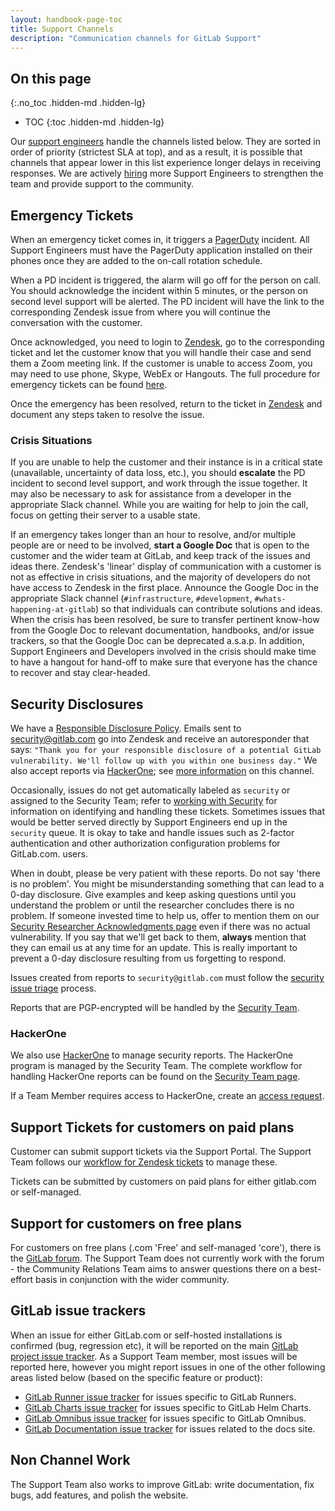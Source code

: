 ```yaml
---
layout: handbook-page-toc
title: Support Channels
description: "Communication channels for GitLab Support"
---
```


## On this page
{:.no_toc .hidden-md .hidden-lg}

- TOC
{:toc .hidden-md .hidden-lg}

Our [support engineers](/job-families/engineering/support-engineer) handle the channels listed below. They are sorted in order of priority (strictest SLA at top), and as a result, it is possible that channels that appear lower in this list experience longer delays in receiving responses. We are actively [hiring](/jobs/) more Support Engineers to strengthen the team and provide support to the community.

## Emergency Tickets

When an emergency ticket comes in, it triggers a [PagerDuty](https://gitlab.pagerduty.com) incident. All Support Engineers must have the PagerDuty application installed on their phones once they are added to the on-call rotation schedule.

When a PD incident is triggered, the alarm will go off for the person on call. You should acknowledge the incident within 5 minutes, or the person on second level support will be alerted. The PD incident will have the link to the corresponding Zendesk issue from where you will continue the conversation with the customer.

Once acknowledged, you need to login to [Zendesk](https://gitlab.Zendesk.com), go to the corresponding ticket and let the customer know that you will handle their case and send them a Zoom meeting link. If the customer is unable to access Zoom, you may need to use phone, Skype, WebEx or Hangouts.  The full procedure for emergency tickets can be found [here](/handbook/support/on-call/#pagerduty-alerts).

Once the emergency has been resolved, return to the ticket in [Zendesk](https://gitlab.Zendesk.com) and document any steps taken to resolve the issue.

### Crisis Situations

If you are unable to help the customer and their instance is in a critical state (unavailable, uncertainty of data loss, etc.), you should **escalate** the PD incident to second level support, and work through the issue together. It may also be necessary to ask for assistance from a developer in the appropriate Slack channel. While you are waiting for help to join the call, focus on getting their server to a usable state.

If an emergency takes longer than an hour to resolve, and/or multiple people are or need to be involved, **start a Google Doc** that is open to the customer and the wider team at GitLab, and keep track of the issues and ideas there. Zendesk's 'linear' display of communication with a customer is not as effective in crisis situations, and the majority of developers do not have access to Zendesk in the first place. Announce the Google Doc in the appropriate Slack channel (`#infrastructure`, `#development`, `#whats-happening-at-gitlab`) so that individuals can contribute solutions and ideas. When the crisis has been resolved, be sure to transfer pertinent know-how from the Google Doc to relevant documentation, handbooks, and/or issue trackers, so that the Google Doc can be deprecated a.s.a.p.  In addition, Support Engineers and Developers involved in the crisis should make time to have a hangout for hand-off to make sure that everyone has the chance to recover and stay clear-headed.

## Security Disclosures

We have a [Responsible Disclosure Policy](/security/disclosure/). Emails sent to security@gitlab.com go into Zendesk and receive an autoresponder that says:
`"Thank you for your responsible disclosure of a potential GitLab vulnerability. We'll follow up with you within one business day."`
We also accept reports via [HackerOne](https://hackerone.com/gitlab); see [more information](/handbook/support/channels#hackerone) on this channel.

Occasionally, issues do not get automatically labeled as `security` or assigned to the Security Team; refer to [working with Security](/handbook/support/workflows/working_with_security.html) for information on identifying and handling these tickets. Sometimes issues that would be better served directly by Support Engineers end up in the `security` queue.  It is okay to take and handle issues such as 2-factor authentication and other authorization configuration problems for GitLab.com.
users.

When in doubt, please be very patient with these reports. Do not say 'there is no problem'. You might be misunderstanding something that can lead to a 0-day disclosure. Give examples and keep asking questions until you understand the problem or until the researcher concludes there is no problem. If someone invested time to help us, offer to mention them on our [Security Researcher Acknowledgments page](/security/vulnerability-acknowledgements/) even if there was no actual vulnerability. If you say that we'll get back to them, **always** mention that they can email us at any time for an update. This is really important to prevent a 0-day disclosure resulting from us forgetting to respond.

Issues created from reports to `security@gitlab.com` must follow the [security issue triage](/handbook/engineering/security/#issue-triage) process.

Reports that are PGP-encrypted will be handled by the [Security Team](/handbook/engineering/security/#external-contact-information).

### HackerOne

We also use [HackerOne](https://hackerone.com/gitlab) to manage security reports. The HackerOne program is managed by the Security Team. The complete workflow for handling HackerOne reports can be found on the [Security Team page](/handbook/engineering/security/#hackerone-reports).

If a Team Member requires access to HackerOne, create an [access request](https://gitlab.com/gitlab-com/Team-member-epics/access-requests/-/issues/new?issuable_template=New_Access_Request).

## Support Tickets for customers on paid plans

Customer can submit support tickets via the Support Portal. The Support Team follows our [workflow for Zendesk tickets](/handbook/support/workflows) to manage these.

Tickets can be submitted by customers on paid plans for either gitlab.com or self-managed.

## Support for customers on free plans

For customers on free plans (.com 'Free' and self-managed 'core'), there is the [GitLab forum](https://forum.gitlab.com). The Support Team does not currently work with the forum - the Community Relations Team aims to answer questions there on a best-effort basis in conjunction with the wider community.

## GitLab issue trackers

When an issue for either GitLab.com or self-hosted installations is confirmed (bug, regression etc), it will be reported on the main [GitLab project issue tracker](https://gitlab.com/gitlab-org/gitlab/issues). As a Support Team member, most issues will be reported here, however you might report issues in one of the other following areas listed below (based on the specific feature or product):

- [GitLab Runner issue tracker](https://gitlab.com/gitlab-org/gitlab-runner/-/issues) for issues specific to GitLab Runners.
- [GitLab Charts issue tracker](https://gitlab.com/gitlab-org/charts/gitlab/-/issues) for issues specific to GitLab Helm Charts.
- [GitLab Omnibus issue tracker](https://gitlab.com/gitlab-org/omnibus-gitlab/-/issues) for issues specific to GitLab Omnibus.
- [GitLab Documentation issue tracker](https://gitlab.com/gitlab-org/gitlab-docs/-/issues) for issues related to the docs site.

## Non Channel Work

The Support Team also works to improve GitLab: write documentation, fix bugs, add features, and polish the website.
